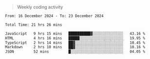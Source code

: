 > Weekly coding activity
<!--START_SECTION:waka-->

```txt
From: 16 December 2024 - To: 23 December 2024

Total Time: 21 hrs 26 mins

JavaScript   9 hrs 15 mins   ██████████▓░░░░░░░░░░░░░░   43.16 %
HTML         4 hrs 16 mins   █████░░░░░░░░░░░░░░░░░░░░   19.95 %
TypeScript   2 hrs 14 mins   ██▓░░░░░░░░░░░░░░░░░░░░░░   10.45 %
Markdown     2 hrs 10 mins   ██▓░░░░░░░░░░░░░░░░░░░░░░   10.16 %
JSON         52 mins         █░░░░░░░░░░░░░░░░░░░░░░░░   04.05 %
```

<!--END_SECTION:waka-->
